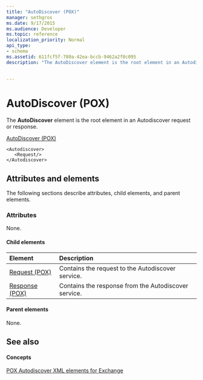 ```yaml
---
title: "AutoDiscover (POX)"
manager: sethgros
ms.date: 9/17/2015
ms.audience: Developer
ms.topic: reference
localization_priority: Normal
api_type:
- schema
ms.assetid: 611fcf5f-780a-42ea-bccb-9462a2f0c095
description: "The AutoDiscover element is the root element in an Autodiscover request or response."
 
 
---
```


# AutoDiscover (POX)

The **AutoDiscover** element is the root element in an Autodiscover request or response. 
  
[AutoDiscover (POX)](autodiscover-pox.md)
  
```
<Autodiscover>
   <Request/>
</Autodiscover>
```

## Attributes and elements

The following sections describe attributes, child elements, and parent elements.
  
### Attributes

None.
  
#### Child elements

|**Element**|**Description**|
|:-----|:-----|
|[Request (POX)](request-pox.md) <br/> |Contains the request to the Autodiscover service.  <br/> |
|[Response (POX)](response-pox.md) <br/> |Contains the response from the Autodiscover service.  <br/> |
   
#### Parent elements

None.
  
## See also

#### Concepts

[POX Autodiscover XML elements for Exchange](pox-autodiscover-xml-elements-for-exchange.md)

